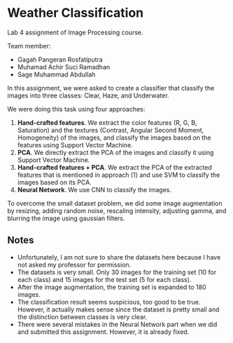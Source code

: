 # Weather Classification
Lab 4 assignment of Image Processing course.

Team member:
- Gagah Pangeran Rosfatiputra
- Muhamad Achir Suci Ramadhan
- Sage Muhammad Abdullah

In this assignment, we were asked to create a classifier that classify the images into three classes: Clear, Haze, and Underwater.

We were doing this task using four approaches:
1. **Hand-crafted features**. We extract the color features (R, G, B, Saturation) and the textures (Contrast, Angular Second Moment, Homogeneity) of the images, and classify the images based on the features using Support Vector Machine.
2. **PCA**. We directly extract the PCA of the images and classify it using Support Vector Machine.
3. **Hand-crafted features + PCA**. We extract the PCA of the extracted features that is mentioned in approach (1) and use SVM to classify the images based on its PCA.
4. **Neural Network**. We use CNN to classify the images.

To overcome the small dataset problem, we did some image augmentation by resizing, adding random noise, rescaling intensity, adjusting gamma, and blurring the image using gaussian filters.

## Notes
- Unfortunately, I am not sure to share the datasets here because I have not asked my professor for permission.
- The datasets is very small. Only 30 images for the training set (10 for each class) and 15 images for the test set (5 for each class).
- After the image augmentation, the training set is expanded to 180 images.
- The classification result seems suspicious, too good to be true. However, it actually makes sense since the dataset is pretty small and the distinction between classes is very clear.
- There were several mistakes in the Neural Network part when we did and submitted this assignment. However, it is already fixed.
